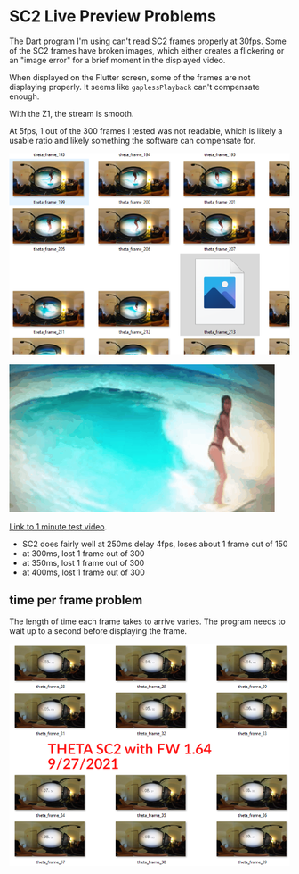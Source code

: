 # SC2 Live Preview Problems

The Dart program I'm using can't read SC2 frames properly at 30fps.  Some of the SC2 frames have broken images, which either creates a flickering or an "image error" for a brief moment in the displayed video.

When displayed on the Flutter screen, some of the frames are not
displaying properly.  It seems like `gaplessPlayback` can't compensate
enough.  

With the Z1, the stream is smooth.

At 5fps, 1 out of the 300 frames I tested was not readable, which is
likely a usable ratio and likely something the software can compensate for.

![sc2 broken frame](images/corrupted_frame_sc2_5fps_1_broken_out_of_300.png)

![sc2 5fps](images/sc2_5fps_working.gif)

[Link to 1 minute test video](https://youtu.be/3P-YKr1dzQU).

* SC2 does fairly well at 250ms delay 4fps, loses about 1 frame out of 150
* at 300ms, lost 1 frame out of 300 
* at 350ms, lost 1 frame out of 300
* at 400ms, lost 1 frame out of 300

## time per frame problem

The length of time each frame takes to arrive varies.  The program
needs to wait up to a second before displaying the frame.

![sc2 frame problem](images/sc2_frame_problem.png)
